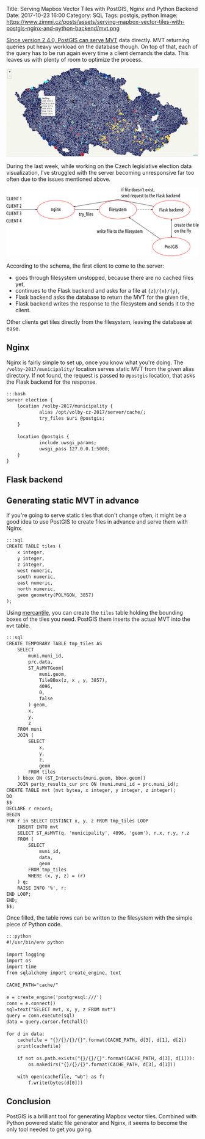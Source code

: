 Title: Serving Mapbox Vector Tiles with PostGIS, Nginx and Python Backend
Date: 2017-10-23 16:00
Category: SQL
Tags: postgis, python
Image: https://www.zimmi.cz/posts/assets/serving-mapbox-vector-tiles-with-postgis-nginx-and-python-backend/mvt.png

[Since version 2.4.0, PostGIS can serve MVT](({filename}../2017/postgis-as-a-mapbox-vector-tiles-generator.md)) data directly. MVT returning queries put heavy workload on the database though. On top of that, each of the query has to be run again every time a client demands the data. This leaves us with plenty of room to optimize the process.

<div class="text-center"><img src="/posts/assets/serving-mapbox-vector-tiles-with-postgis-nginx-and-python-backend/election.gif"/></div>


During the last week, while working on the Czech legislative election data visualization, I've struggled with the server becoming unresponsive far too often due to the issues mentioned above.

<div class="text-center"><img src="/posts/assets/serving-mapbox-vector-tiles-with-postgis-nginx-and-python-backend/schema.png"/></div>

According to the schema, the first client to come to the server:

* goes through filesystem unstopped, because there are no cached files yet,
* continues to the Flask backend and asks for a file at `{z}/{x}/{y}`,
* Flask backend asks the database to return the MVT for the given tile,
* Flask backend writes the response to the filesystem and sends it to the client.

Other clients get tiles directly from the filesystem, leaving the database at ease.

## Nginx

Nginx is fairly simple to set up, once you know what you're doing. The `/volby-2017/municipality/` location serves static MVT from the given alias directory. If not found, the request is passed to `@postgis` location, that asks the Flask backend for the response.

    :::bash
    server election {
        location /volby-2017/municipality {
                alias /opt/volby-cz-2017/server/cache/;
                try_files $uri @postgis;
        }

        location @postgis {
                include uwsgi_params;
                uwsgi_pass 127.0.0.1:5000;
        }
    }

## Flask backend

<script src="https://gist.github.com/zimmicz/46485676e1cf3d6566f0aaa7f93f055b.js"></script>

## Generating static MVT in advance

If you're going to serve static tiles that don't change often, it might be a good idea to use PostGIS to create files in advance and serve them with Nginx.


    :::sql
    CREATE TABLE tiles (
        x integer,
        y integer,
        z integer,
        west numeric,
        south numeric,
        east numeric,
        north numeric,
        geom geometry(POLYGON, 3857)
    );

Using [mercantile](https://github.com/mapbox/mercantile), you can create the `tiles` table holding the bounding boxes of the tiles you need. PostGIS them inserts the actual MVT into the `mvt` table.

    :::sql
    CREATE TEMPORARY TABLE tmp_tiles AS
        SELECT
            muni.muni_id,
            prc.data,
            ST_AsMVTGeom(
                muni.geom,
                TileBBox(z, x , y, 3857),
                4096,
                0,
                false
            ) geom,
            x,
            y,
            z
        FROM muni
        JOIN (
            SELECT
                x,
                y,
                z,
                geom
            FROM tiles
        ) bbox ON (ST_Intersects(muni.geom, bbox.geom))
        JOIN party_results_cur prc ON (muni.muni_id = prc.muni_id);
    CREATE TABLE mvt (mvt bytea, x integer, y integer, z integer);
    DO
    $$
    DECLARE r record;
    BEGIN
    FOR r in SELECT DISTINCT x, y, z FROM tmp_tiles LOOP
        INSERT INTO mvt
        SELECT ST_AsMVT(q, 'municipality', 4096, 'geom'), r.x, r.y, r.z
        FROM (
            SELECT
                muni_id,
                data,
                geom
            FROM tmp_tiles
            WHERE (x, y, z) = (r)
        ) q;
        RAISE INFO '%', r;
    END LOOP;
    END;
    $$;

Once filled, the table rows can be written to the filesystem with the simple piece of Python code.

    :::python
    #!/usr/bin/env python

    import logging
    import os
    import time
    from sqlalchemy import create_engine, text

    CACHE_PATH="cache/"

    e = create_engine('postgresql:///')
    conn = e.connect()
    sql=text("SELECT mvt, x, y, z FROM mvt")
    query = conn.execute(sql)
    data = query.cursor.fetchall()

    for d in data:
        cachefile = "{}/{}/{}/{}".format(CACHE_PATH, d[3], d[1], d[2])
        print(cachefile)

        if not os.path.exists("{}/{}/{}".format(CACHE_PATH, d[3], d[1])):
            os.makedirs("{}/{}/{}".format(CACHE_PATH, d[3], d[1]))

        with open(cachefile, "wb") as f:
            f.write(bytes(d[0]))

## Conclusion

PostGIS is a brilliant tool for generating Mapbox vector tiles. Combined with Python powered static file generator and Nginx, it seems to become the only tool needed to get you going.
